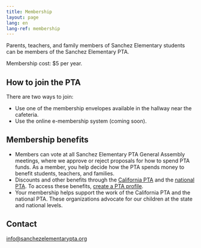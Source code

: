 ```yaml
---
title: Membership
layout: page
lang: en
lang-ref: membership
---
```


Parents, teachers, and family members of Sanchez Elementary students can be members of the Sanchez Elementary PTA.

Membership cost: $5 per year.

## How to join the PTA

There are two ways to join:

* Use one of the membership envelopes available in the hallway near the cafeteria.
* Use the online e-membership system (coming soon).

## Membership benefits

* Members can vote at all Sanchez Elementary PTA General Assembly meetings, where we approve or reject proposals for how to spend PTA funds.  As a member, you help decide how the PTA spends money to benefit students, teachers, and families.
* Discounts and other benefits through the [California PTA](https://capta.org/join/member-perks/) and the [national PTA](https://www.pta.org/home/About-National-Parent-Teacher-Association/Benefits-of-PTA-Membership).  To access these benefits, [create a PTA profile](https://www.pta.org/home/run-your-pta/Monthly-Membership-Reports-Dues-Reporting/Your-PTA-Membership-Card).
* Your membership helps support the work of the California PTA and the national PTA.  These organizations advocate for our children at the state and national levels.

## Contact

[info@sanchezelementarypta.org](mailto:info@sanchezelementarypta.org)
